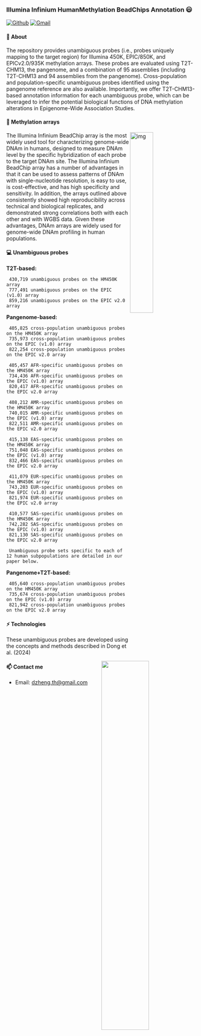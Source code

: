 ### Illumina Infinium HumanMethylation BeadChips Annotation 😃
[![Github](https://img.shields.io/badge/-Github-000?style=flat&logo=Github&logoColor=white)](https://github.com/FernandoRoldan93)
[![Gmail](https://img.shields.io/badge/-Gmail-c14438?style=flat&logo=Gmail&logoColor=white)](mailto:Fernando.Roldan.Zafra@gmail.com)
#### 🧐 About
The repository provides unambiguous probes (i.e., probes uniquely mapping to the target region) for Illumina 450K, EPIC/850K, and EPICv2.0/935K methylation arrays. These probes are evaluated using T2T-CHM13, the pangenome, and a combination of 95 assemblies (including T2T-CHM13 and 94 assemblies from the pangenome). Cross-population and population-specific unambiguous probes identified using the pangenome reference are also available. Importantly, we offer T2T-CHM13-based annotation information for each unambiguous probe, which can be leveraged to infer the potential biological functions of DNA methylation alterations in Epigenome-Wide Association Studies.

#### 👯 Methylation arrays
<img align="right" alt="img" src="https://github.com/user-attachments/assets/47086cb5-d0e1-4373-9860-ff071b614526" width="35%" height="auto" />
The Illumina Infinium BeadChip array is the most widely used tool for characterizing genome-wide DNAm in humans, designed to measure DNAm level by the specific hybridization of each probe to the target DNAm site. The Illumina Infinium BeadChip array has a number of advantages in that it can be used
to assess patterns of DNAm with single-nucleotide resolution, is easy to use, is cost-effective,
and has high specificity and sensitivity. In addition, the arrays outlined above consistently
showed high reproducibility across technical and biological replicates, and demonstrated strong
correlations both with each other and with WGBS data. Given these advantages, DNAm arrays are widely used for genome-wide DNAm profiling in human
populations.

#### :computer: Unambiguous probes
<b>T2T-based:</b>

     430,719 unambiguous probes on the HM450K array
     777,491 unambiguous probes on the EPIC (v1.0) array
     859,216 unambiguous probes on the EPIC v2.0 array

<b>Pangenome-based:</b>

     405,825 cross-population unambiguous probes on the HM450K array
     735,973 cross-population unambiguous probes on the EPIC (v1.0) array
     822,254 cross-population unambiguous probes on the EPIC v2.0 array

     405,457 AFR-specific unambiguous probes on the HM450K array
     734,436 AFR-specific unambiguous probes on the EPIC (v1.0) array
     820,417 AFR-specific unambiguous probes on the EPIC v2.0 array    

     408,212 AMR-specific unambiguous probes on the HM450K array
     740,015 AMR-specific unambiguous probes on the EPIC (v1.0) array
     822,511 AMR-specific unambiguous probes on the EPIC v2.0 array    

     415,138 EAS-specific unambiguous probes on the HM450K array
     751,048 EAS-specific unambiguous probes on the EPIC (v1.0) array
     832,466 EAS-specific unambiguous probes on the EPIC v2.0 array    

     411,079 EUR-specific unambiguous probes on the HM450K array
     743,203 EUR-specific unambiguous probes on the EPIC (v1.0) array
     821,974 EUR-specific unambiguous probes on the EPIC v2.0 array  

     410,577 SAS-specific unambiguous probes on the HM450K array
     742,282 SAS-specific unambiguous probes on the EPIC (v1.0) array
     821,130 SAS-specific unambiguous probes on the EPIC v2.0 array  
    
     Unambiguous probe sets specific to each of 12 human subpopulations are detailed in our paper below.

<b>Pangenome+T2T-based:</b>
    
     405,640 cross-population unambiguous probes on the HM450K array
     735,674 cross-population unambiguous probes on the EPIC (v1.0) array
     821,942 cross-population unambiguous probes on the EPIC v2.0 array

#### ⚡ Technologies
These unambiguous probes are developed using the concepts and methods described in Dong et al. (2024)

<p>
	<img width="50%" align="right" src="https://github-readme-stats.vercel.app/api?username=functionalepigenomics&show_icons=true&hide_border=true" />

#### 📫 Contact me
- Email: dzheng.th@gmail.com

